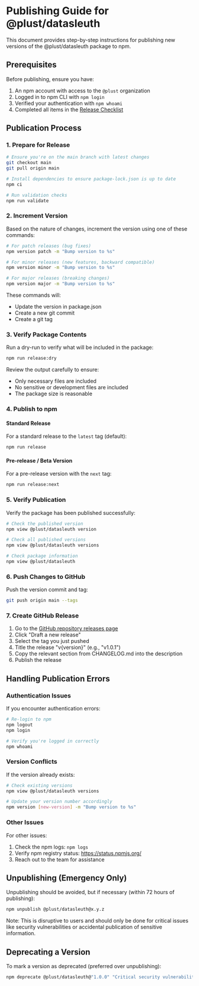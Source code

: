 # Publishing Guide for @plust/datasleuth

This document provides step-by-step instructions for publishing new versions of the @plust/datasleuth package to npm.

## Prerequisites

Before publishing, ensure you have:

1. An npm account with access to the `@plust` organization
2. Logged in to npm CLI with `npm login`
3. Verified your authentication with `npm whoami`
4. Completed all items in the [Release Checklist](./RELEASE-CHECKLIST.md)

## Publication Process

### 1. Prepare for Release

```bash
# Ensure you're on the main branch with latest changes
git checkout main
git pull origin main

# Install dependencies to ensure package-lock.json is up to date
npm ci

# Run validation checks
npm run validate
```

### 2. Increment Version

Based on the nature of changes, increment the version using one of these commands:

```bash
# For patch releases (bug fixes)
npm version patch -m "Bump version to %s"

# For minor releases (new features, backward compatible)
npm version minor -m "Bump version to %s"

# For major releases (breaking changes)
npm version major -m "Bump version to %s"
```

These commands will:
- Update the version in package.json
- Create a new git commit
- Create a git tag

### 3. Verify Package Contents

Run a dry-run to verify what will be included in the package:

```bash
npm run release:dry
```

Review the output carefully to ensure:
- Only necessary files are included
- No sensitive or development files are included
- The package size is reasonable

### 4. Publish to npm

#### Standard Release

For a standard release to the `latest` tag (default):

```bash
npm run release
```

#### Pre-release / Beta Version

For a pre-release version with the `next` tag:

```bash
npm run release:next
```

### 5. Verify Publication

Verify the package has been published successfully:

```bash
# Check the published version
npm view @plust/datasleuth version

# Check all published versions
npm view @plust/datasleuth versions

# Check package information
npm view @plust/datasleuth
```

### 6. Push Changes to GitHub

Push the version commit and tag:

```bash
git push origin main --tags
```

### 7. Create GitHub Release

1. Go to the [GitHub repository releases page](https://github.com/Jacques2Marais/datasleuth/releases)
2. Click "Draft a new release"
3. Select the tag you just pushed
4. Title the release "v{version}" (e.g., "v1.0.1")
5. Copy the relevant section from CHANGELOG.md into the description
6. Publish the release

## Handling Publication Errors

### Authentication Issues

If you encounter authentication errors:

```bash
# Re-login to npm
npm logout
npm login

# Verify you're logged in correctly
npm whoami
```

### Version Conflicts

If the version already exists:

```bash
# Check existing versions
npm view @plust/datasleuth versions

# Update your version number accordingly
npm version [new-version] -m "Bump version to %s"
```

### Other Issues

For other issues:

1. Check the npm logs: `npm logs`
2. Verify npm registry status: https://status.npmjs.org/
3. Reach out to the team for assistance

## Unpublishing (Emergency Only)

Unpublishing should be avoided, but if necessary (within 72 hours of publishing):

```bash
npm unpublish @plust/datasleuth@x.y.z
```

Note: This is disruptive to users and should only be done for critical issues like security vulnerabilities or accidental publication of sensitive information.

## Deprecating a Version

To mark a version as deprecated (preferred over unpublishing):

```bash
npm deprecate @plust/datasleuth@"1.0.0" "Critical security vulnerability, please update to 1.0.1"
```